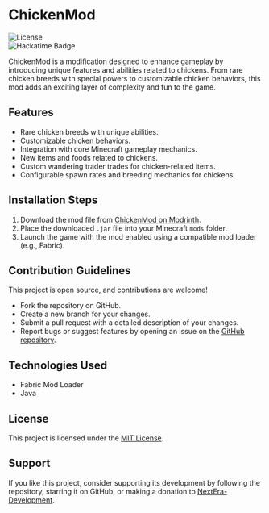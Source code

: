 # ChickenMod

![License](https://img.shields.io/badge/license-MIT-blue)  
![Hackatime Badge](https://hackatime-badge.hackclub.com/U0894AG5K1C/ChickenMod)

ChickenMod is a modification designed to enhance gameplay by introducing unique features and abilities related to chickens. From rare chicken breeds with special powers to customizable chicken behaviors, this mod adds an exciting layer of complexity and fun to the game.

## Features

- Rare chicken breeds with unique abilities.
- Customizable chicken behaviors.
- Integration with core Minecraft gameplay mechanics.
- New items and foods related to chickens.
- Custom wandering trader trades for chicken-related items.
- Configurable spawn rates and breeding mechanics for chickens.

## Installation Steps

1. Download the mod file from [ChickenMod on Modrinth](https://modrinth.com/project/chikem-mod).
2. Place the downloaded `.jar` file into your Minecraft `mods` folder.
3. Launch the game with the mod enabled using a compatible mod loader (e.g., Fabric).

## Contribution Guidelines

This project is open source, and contributions are welcome!  
- Fork the repository on GitHub.
- Create a new branch for your changes.
- Submit a pull request with a detailed description of your changes.
- Report bugs or suggest features by opening an issue on the [GitHub repository](https://github.com/).

## Technologies Used

- Fabric Mod Loader
- Java

## License

This project is licensed under the [MIT License](LICENSE).

## Support

If you like this project, consider supporting its development by following the repository, starring it on GitHub, or making a donation to [NextEra-Development](https://github.com/NextEra-Development).